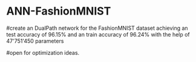 # ANN-FashionMNIST

#create an DualPath network for the FashionMNIST dataset achieving an test accuracy of 96.15% and an train accuracy of 96.24% with the help of 47'751'450 parameters

#open for optimization ideas.
